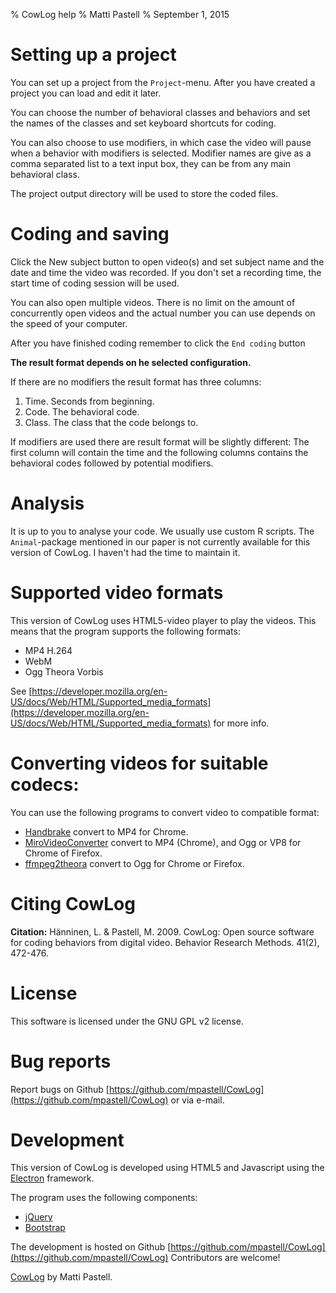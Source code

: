 % CowLog help
% Matti Pastell
% September 1, 2015

# Setting up a project

You can set up a project from the `Project`-menu. After
you have created a project you can load and edit it later.

You can choose the number of behavioral classes and
behaviors and set the names of the classes and set keyboard shortcuts
for coding.

You can also choose to use modifiers, in which case the video will pause
when a behavior with modifiers is selected. Modifier names are give as a
comma separated list to a text input box, they can be from any main
behavioral class.

The project output directory will be used to store the coded files.

# Coding and saving

Click the New subject button to open video(s)  and set
subject name and the date and time the video was recorded.
If you don't set a recording time, the start time of
coding session will be used.

You can also open multiple videos. There is no limit on the amount of
concurrently open videos and the actual number you can use depends
on the speed of your computer.

After you have finished coding remember to click the `End coding` button

**The result format depends on he selected configuration.**

If there are no modifiers the result format has three columns:

1.  Time. Seconds from beginning.
2.  Code. The behavioral code.
3.  Class. The class that the code belongs to.

If modifiers are used there are result format will be slightly
different: The first column will contain the time and the following
columns contains the behavioral codes followed by potential modifiers.

# Analysis

It is up to you to analyse your code. We usually use custom R scripts.
The `Animal`-package mentioned in our paper is not currently available
for this version of CowLog. I haven't had the time to maintain it.

# Supported video formats

This version of CowLog uses HTML5-video player to play the videos.
This means that the program supports the following formats:

* MP4 H.264
* WebM
* Ogg Theora Vorbis

See [https://developer.mozilla.org/en-US/docs/Web/HTML/Supported_media_formats](https://developer.mozilla.org/en-US/docs/Web/HTML/Supported_media_formats) for
more info.

# Converting videos for suitable codecs:

You can use the following programs to convert video to compatible
format:

-   [Handbrake](http://handbrake.fr/) convert to MP4 for Chrome.
-   [MiroVideoConverter](http://www.mirovideoconverter.com/) convert to
    MP4 (Chrome), and Ogg or VP8 for Chrome of Firefox.
-   [ffmpeg2theora](http://v2v.cc/~j/ffmpeg2theora/) convert to Ogg for
    Chrome or Firefox.

# Citing CowLog

**Citation:** Hänninen, L. & Pastell, M. 2009. CowLog: Open source
software for coding behaviors from digital video. Behavior Research
Methods. 41(2), 472-476.

# License
This software is licensed under the GNU GPL v2 license.

# Bug reports

Report bugs on Github
[https://github.com/mpastell/CowLog](https://github.com/mpastell/CowLog) or via
e-mail.

# Development
This version of CowLog is developed using HTML5 and Javascript using the
[Electron](http://electron.atom.io/) framework.

The program uses the following components:

* [jQuery](https://jquery.com/)
* [Bootstrap](http://getbootstrap.com/)

The development is hosted on Github
[https://github.com/mpastell/CowLog](https://github.com/mpastell/CowLog)
Contributors are welcome!


[CowLog](http://cowlog.org) by Matti Pastell.

